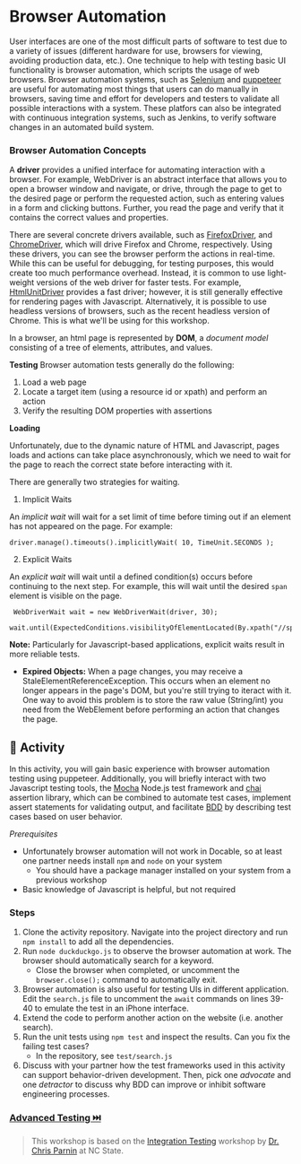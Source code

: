 # Browser Automation

User interfaces are one of the most difficult parts of software to test due to a variety of issues (different hardware for use, browsers for viewing, avoiding production data, etc.). One technique to help with testing basic UI functionality is browser automation, which scripts the usage of web browsers. Browser automation systems, such as [Selenium](https://www.selenium.dev/) and [puppeteer](https://pptr.dev/) are useful for automating most things that users can do manually in browsers, saving time and effort for developers and testers to validate all possible interactions with a system. These platfors can also be integrated with continuous integration systems, such as Jenkins, to verify software changes in an automated build system.

### Browser Automation Concepts

A **driver** provides a unified interface for automating interaction with a browser. For example, WebDriver is an abstract interface that allows you to open a browser window and navigate, or drive, through the page to get to the desired page or perform the requested action, such as entering values in a form and clicking buttons. Further, you read the page and verify that it contains the correct values and properties.

There are several concrete drivers available, such as [FirefoxDriver](https://www.selenium.dev/selenium/docs/api/dotnet/html/T_OpenQA_Selenium_Firefox_FirefoxDriver.htm), and [ChromeDriver](https://chromedriver.chromium.org/), which will drive Firefox and Chrome, respectively. Using these drivers, you can see the browser perform the actions in real-time. While this can be useful for debugging, for testing purposes, this would create too much performance overhead. Instead, it is common to use light-weight versions of the web driver for faster tests. For example, [HtmlUnitDriver](https://github.com/SeleniumHQ/selenium/wiki/HtmlUnitDriver) provides a fast driver; however, it is still generally effective for rendering pages with Javascript. Alternatively, it is possible to use headless versions of browsers, such as the recent headless version of Chrome. This is what we'll be using for this workshop.

In a browser, an html page is represented by **DOM**, a _document model_ consisting of a tree of elements, attributes, and values.

**Testing**
Browser automation tests generally do the following:
1. Load a web page
2. Locate a target item (using a resource id or xpath) and perform an action
3. Verify the resulting DOM properties with assertions

**Loading**

Unfortunately, due to the dynamic nature of HTML and Javascript, pages loads and actions can take place asynchronously, which we need to wait for the page to reach the correct state before interacting with it.

There are generally two strategies for waiting.

1. Implicit Waits

An _implicit wait_ will wait for a set limit of time before timing out if an element has not appeared on the page. For example:

```driver.manage().timeouts().implicitlyWait( 10, TimeUnit.SECONDS );```

2. Explicit Waits

An _explicit wait_ will wait until a defined condition(s) occurs before continuing to the next step. For example, this will wait until the desired `span` element is visible on the page.

```
 WebDriverWait wait = new WebDriverWait(driver, 30);
 wait.until(ExpectedConditions.visibilityOfElementLocated(By.xpath("//span[@id='currentCoffee']")));
```

**Note:** Particularly for Javascript-based applications, explicit waits result in more reliable tests.

* **Expired Objects:** When a page changes, you may receive a StaleElementReferenceException. This occurs when an element no longer appears in the page's DOM, but you're still trying to iteract with it. One way to avoid this problem is to store the raw value (String/int) you need from the WebElement before performing an action that changes the page.

## 📝 Activity

In this activity, you will gain basic experience with browser automation testing using puppeteer. Additionally, you will briefly interact with two Javascript testing tools, the [Mocha](https://mochajs.org/) Node.js test framework and [chai](https://www.chaijs.com/) assertion library, which can be combined to automate test cases, implement assert statements for validating output, and facilitate [BDD](https://medium.com/@connecttokc/behaviour-driven-testing-in-node-js-using-mocha-chai-5e0c85258bbe) by describing test cases based on user behavior.

_Prerequisites_
* Unfortunately browser automation will not work in Docable, so at least one partner needs install `npm` and `node` on your system
    * You should have a package manager installed on your system from a previous workshop
* Basic knowledge of Javascript is helpful, but not required

### Steps
1. Clone the activity repository. Navigate into the project directory and run `npm install` to add all the dependencies.
2. Run `node duckduckgo.js` to observe the browser automation at work. The browser should automatically search for a keyword.
    * Close the browser when completed, or uncomment the `browser.close();` command to automatically exit.
3. Browser automation is also useful for testing UIs in different application. Edit the `search.js` file to uncomment the `await` commands on lines 39-40 to emulate the test in an iPhone interface.
4. Extend the code to perform another action on the website (i.e. another search).
5. Run the unit tests using `npm test` and inspect the results. Can you fix the failing test cases?
    * In the repository, see `test/search.js`
6. Discuss with your partner how the test frameworks used in this activity can support behavior-driven development. Then, pick one _advocate_ and one _detractor_ to discuss why BDD can improve or inhibit software engineering processes.

### [Advanced Testing ⏭️](Mutants.md)

> This workshop is based on the [Integration Testing](https://github.com/CSC-510/IntegrationTesting) workshop by [Dr. Chris Parnin](https://chrisparnin.me) at NC State.